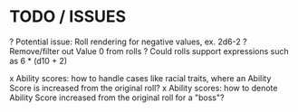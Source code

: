 # TODO / ISSUES

? Potential issue: Roll rendering for negative values, ex. 2d6-2
? Remove/filter out Value 0 from rolls
? Could rolls support expressions such as 6 * (d10 + 2)

x Ability scores: how to handle cases like racial traits, where an Ability Score is increased from the original roll?
x Ability scores: how to denote Ability Score increased from the original roll for a "boss"?
